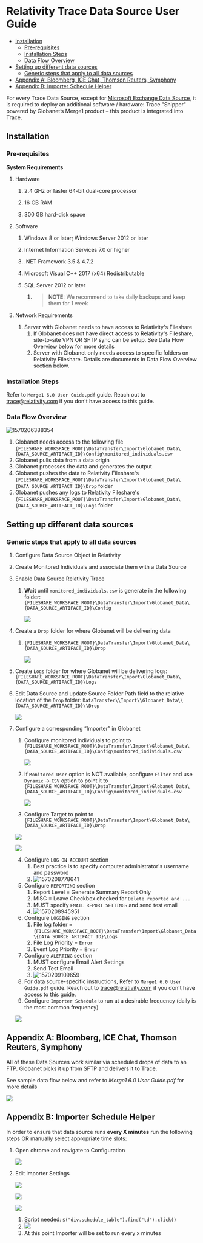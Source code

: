 # Relativity Trace Data Source User Guide

  * [Installation](#installation)
    + [Pre-requisites](#pre-requisites)
    + [Installation Steps](#installation-steps)
    + [Data Flow Overview](#data-flow-overview)
  * [Setting up different data sources](#setting-up-different-data-sources)
    + [Generic steps that apply to all data sources](#generic-steps-that-apply-to-all-data-sources)
  * [Appendix A: Bloomberg, ICE Chat, Thomson Reuters, Symphony](#appendix-a--bloomberg--ice-chat--thomson-reuters--symphony)
  * [Appendix B: Importer Schedule Helper](#appendix-b--importer-schedule-helper)

For every Trace Data Source, except for [Microsoft Exchange Data Source](https://relativitydev.github.io/relativity-trace-documentation/user_documentation#microsoft-exchange-data-source), it is required to deploy an additional software / hardware: Trace "Shipper" powered by Globanet’s Merge1 product – this product is integrated into Trace.

## Installation

### Pre-requisites

**System Requirements**

1.  Hardware

    1.  2.4 GHz or faster 64-bit dual-core processor

    2.  16 GB RAM

    3.  300 GB hard-disk space

2. Software

   1. Windows 8 or later; Windows Server 2012 or later

   2. Internet Information Services 7.0 or higher

   3. .NET Framework 3.5 & 4.7.2

   4. Microsoft Visual C++ 2017 (x64) Redistributable

   5. SQL Server 2012 or later

      1. >  **NOTE:** We recommend to take daily backups and keep them for 1 week

3.  Network Requirements

    1.  Server with Globanet needs to have access to Relativity's Fileshare
        1.  If Globanet does not have direct access to Relativity's Fileshare, site-to-site VPN OR SFTP sync can be setup. See Data Flow Overview below for more details
        2.  Server with Globanet only needs access to specific folders on Relativity Fileshare. Details are documents in Data Flow Overview section below.

### Installation Steps

Refer to `Merge1 6.0 User Guide.pdf` guide. Reach out to trace@relativity.com if you don't have access to this guide.

### Data Flow Overview

![1570206388354](media/trace_connectors_user_guide/1570206388354.png)

1. Globanet needs access to the following file `{FILESHARE_WORKSPACE_ROOT}\DataTransfer\Import\Globanet_Data\{DATA_SOURCE_ARTIFACT_ID}\Config\monitored_individuals.csv`
2. Globanet pulls data from a data origin
3. Globanet processes the data and generates the output
4. Globanet pushes the data to Relativity Fileshare's `{FILESHARE_WORKSPACE_ROOT}\DataTransfer\Import\Globanet_Data\{DATA_SOURCE_ARTIFACT_ID}\Drop` folder
5. Globanet pushes any logs to Relativity Fileshare's `{FILESHARE_WORKSPACE_ROOT}\DataTransfer\Import\Globanet_Data\{DATA_SOURCE_ARTIFACT_ID}\Logs` folder

## Setting up different data sources

### Generic steps that apply to all data sources

1.  Configure Data Source Object in Relativity

2.  Create Monitored Individuals and associate them with a Data Source

3.  Enable Data Source Relativity Trace

    1.  **Wait** until `monitored_individuals.csv` is generate in the following folder:
        `{FILESHARE_WORKSPACE_ROOT}\DataTransfer\Import\Globanet_Data\{DATA_SOURCE_ARTIFACT_ID}\Config`
        
        ![](media/4deb6400be9c82fad0f5c4e056eaefbe.png)
            
    
4. Create a `Drop` folder for where Globanet will be delivering data

   1.  `{FILESHARE_WORKSPACE_ROOT}\DataTransfer\Import\Globanet_Data\{DATA_SOURCE_ARTIFACT_ID}\Drop`

       ![](media/6e92489f333c6b3145e6e48e0f24da98.png)

5.  Create `Logs` folder for where Globanet will be delivering logs: `{FILESHARE_WORKSPACE_ROOT}\DataTransfer\Import\Globanet_Data\{DATA_SOURCE_ARTIFACT_ID}\Logs`

6. Edit Data Source and update Source Folder Path field to the relative location of the `Drop` folder:
   `DataTransfer\\Import\\Globanet_Data\\{DATA_SOURCE_ARTIFACT_ID}\\Drop`

   ![](media/ea1adf994a5122ec6c8a047b06422dab.png)

7. Configure a corresponding “Importer” in Globanet

   1.  Configure monitored individuals to point to
       `{FILESHARE_WORKSPACE_ROOT}\DataTransfer\Import\Globanet_Data\{DATA_SOURCE_ARTIFACT_ID}\Config\monitored_individuals.csv`

       ![](media/0ff2765c48e2574181833392b6b205f6.png)

   2.  If `Monitored User` option is NOT available, configure `Filter` and use `Dynamic` -\> `CSV` option to point it to `{FILESHARE_WORKSPACE_ROOT}\DataTransfer\Import\Globanet_Data\{DATA_SOURCE_ARTIFACT_ID}\Config\monitored_individuals.csv`
       
       ![](media/43d295fa5746c8e030f2dcbcd580c3fc.png)

   3.  Configure Target to point to `{FILESHARE_WORKSPACE_ROOT}\DataTransfer\Import\Globanet_Data\{DATA_SOURCE_ARTIFACT_ID}\Drop`
       
   
   ![](media/46158f241adc0ba59c24adb2951886a3.png)
       
   ![](media/23c4818eafb2d37846ca93226a1361e5.png)
       
   4.  Configure `LOG ON ACCOUNT` section
       1.  Best practice is to specify computer administrator's username and password
       2.  ![1570208778641](media/trace_connectors_user_guide/1570208778641.png)
   5.  Configure `REPORTING` section
       1.  Report Level = Generate Summary Report Only
       2.  MISC = Leave Checkbox checked for `Delete reported and ...`
       3.  MUST specify `EMAIL REPORT SETTINGS` and send test email
       4.  ![1570208945951](media/trace_connectors_user_guide/1570208945951.png)
   6.  Configure `LOGGING` section
       1.  File log folder = `{FILESHARE_WORKSPACE_ROOT}\DataTransfer\Import\Globanet_Data\{DATA_SOURCE_ARTIFACT_ID}\Logs`
       2.  File Log Priority = `Error`
       3.  Event Log Priority = `Error`
   7.  Configure `ALERTING` section
       1.  MUST configure Email Alert Settings
       2.  Send Test Email
       3.  ![1570209109659](media/trace_connectors_user_guide/1570209109659.png)
   8.  For data source-specific instructions, Refer to `Merge1 6.0 User Guide.pdf` guide. Reach out to trace@relativity.com if you don't have access to this guide.
   9.  Configure `Importer Schedule` to run at a desirable frequency (daily is the most common frequency)
   
   
   ![](media/d90fd4dd9b1ec7d63117b9db5b669d78.png)



## Appendix A: Bloomberg, ICE Chat, Thomson Reuters, Symphony

All of these Data Sources work similar via scheduled drops of data to an FTP.
Globanet picks it up from SFTP and delivers it to Trace.

See sample data flow below and refer to *Merge1 6.0 User Guide.pdf* for more
details

![](media/4970cdb34b8897593b99d9caa5e0eed5.png)



## Appendix B: Importer Schedule Helper

In order to ensure that data source runs **every X minutes** run the following steps OR manually select appropriate time slots:

1.  Open chrome and navigate to Configuration

    ![](media/1c3c5b8d500ac1bc2ca06148831ba889.png)

2.  Edit Importer Settings

    ![](media/d22f8115a803a0e97d02a2ee40f53333.png)

    ![](media/e330c2333a5db370491d8b4ea9f3611d.png)

    ![](media/6003e916fdb6aa9903fd97201f9b9659.png)

    1. Script needed:  `$("div.schedule_table").find("td").click()`
    2. ![](media/d4d77fcd54ae2bdf3659ac5cf8c22296.png)
    3. At this point Importer will be set to run every x minutes
